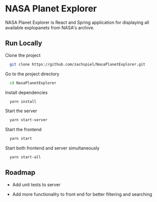 # NASA Planet Explorer

NASA Planet Explorer is React and Spring application for displaying all available explopanets from NASA's archive.

## Run Locally

Clone the project

```bash
  git clone https://github.com/zachspiel/NasaPlanetExplorer.git
```

Go to the project directory

```bash
  cd NasaPlanetExplorer
```

Install dependencies

```bash
  yarn install
```

Start the server

```bash
  yarn start-server
```

Start the frontend

```bash
  yarn start
```

Start both frontend and server simultaneously

```bash
  yarn start-all
```

## Roadmap

- Add unit tests to server

- Add more functionality to front end for better filtering and searching

